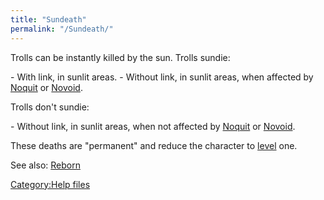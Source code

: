 ```yaml
---
title: "Sundeath"
permalink: "/Sundeath/"
---
```


Trolls can be instantly killed by the sun. Trolls sundie:

\- With link, in sunlit areas. - Without link, in sunlit areas, when
affected by [Noquit](Noquit "wikilink") or [Novoid](Novoid "wikilink").

Trolls don't sundie:

\- Without link, in sunlit areas, when not affected by
[Noquit](Noquit "wikilink") or [Novoid](Novoid "wikilink").

These deaths are "permanent" and reduce the character to
[level](level "wikilink") one.

See also: [Reborn](Reborn "wikilink")

[Category:Help files](Category:Help_files "wikilink")